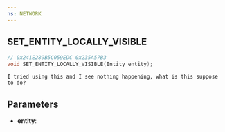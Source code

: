 ```yaml
---
ns: NETWORK
---
```

## SET_ENTITY_LOCALLY_VISIBLE

```c
// 0x241E289B5C059EDC 0x235A57B3
void SET_ENTITY_LOCALLY_VISIBLE(Entity entity);
```

```
I tried using this and I see nothing happening, what is this suppose to do?  
```

## Parameters
* **entity**: 


